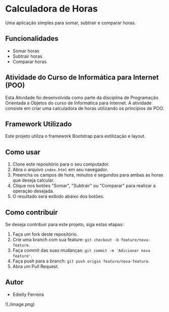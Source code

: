 # Calculadora de Horas

Uma aplicação simples para somar, subtrair e comparar horas.

## Funcionalidades

- Somar horas
- Subtrair horas
- Comparar horas

## Atividade do Curso de Informática para Internet (POO)

Esta Atividade foi desenvolvida como parte da disciplina de Programação Orientada a Objetos do curso de Informática para Internet. A atividade consiste em criar uma calculadora de horas utilizando os princípios de POO.

## Framework Utilizado

Este projeto utiliza o framework Bootstrap para estilização e layout.

## Como usar

1. Clone este repositório para o seu computador.
2. Abra o arquivo `index.html` em seu navegador.
3. Preencha os campos de hora, minutos e segundos para ambas as horas que deseja calcular.
4. Clique nos botões "Somar", "Subtrair" ou "Comparar" para realizar a operação desejada.
5. O resultado será exibido abaixo dos botões.

## Como contribuir

Se deseja contribuir para este projeto, siga estas etapas:

1. Faça um fork deste repositório.
2. Crie uma branch com sua feature: `git checkout -b feature/nova-feature`.
3. Faça commit das suas mudanças: `git commit -m 'Adicionar nova feature'`.
4. Faça push para a branch: `git push origin feature/nova-feature`.
5. Abra um Pull Request.

## Autor

- Edielly Ferreira

!(./image.png)


